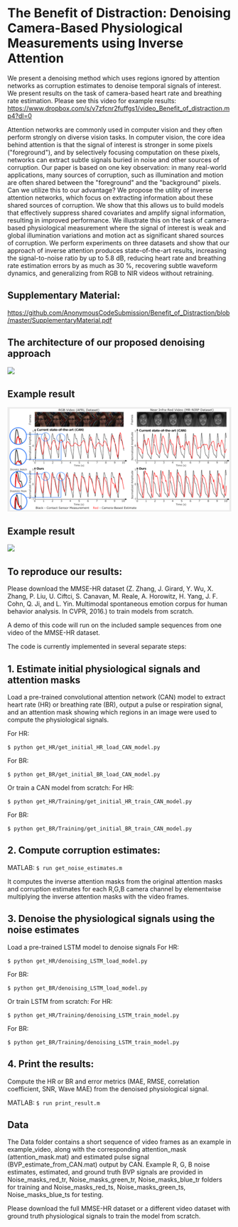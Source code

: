 # The Benefit of Distraction: Denoising Camera-Based Physiological Measurements using Inverse Attention
We present a denoising method which uses regions ignored by attention networks as corruption estimates to denoise temporal signals of interest. We present results on the task of camera-based heart rate and breathing rate estimation. Please see this video for example results: https://www.dropbox.com/s/v7zfcnr2fuffgs1/video_Benefit_of_distraction.mp4?dl=0

Attention networks are commonly used in computer vision and they often perform strongly on diverse vision tasks. In computer vision, the core idea behind attention is that the signal of interest is stronger in some pixels ("foreground"), and by selectively focusing computation on these pixels, networks can extract subtle signals buried in noise and other sources of corruption. Our paper is based on one key observation: in many real-world applications, many sources of corruption, such as illumination and motion are often shared between the "foreground" and the "background" pixels. Can we utilize this to our advantage? We propose the utility of inverse attention networks, which focus on extracting information about these shared sources of corruption. We show that this allows us to build models that effectively suppress shared covariates and amplify signal information, resulting in improved performance. We illustrate this on the task of camera-based physiological measurement where the signal of interest is weak and global illumination variations and motion act as significant shared sources of corruption. We perform experiments on three datasets and show that our approach of inverse attention produces state-of-the-art results, increasing the signal-to-noise ratio by up to 5.8 dB, reducing heart rate and breathing rate estimation errors by as much as 30 %, recovering subtle waveform dynamics, and generalizing from RGB to NIR videos without retraining. 

## Supplementary Material: 
https://github.com/AnonymousCodeSubmission/Benefit_of_Distraction/blob/master/SupplementaryMaterial.pdf

## The architecture of our proposed denoising approach
<img src = Data/denoising_architecture8_corr.png>

## Example result
<img src = Data/Overview.png>

## Example result
<img src = Data/Masks_Examples4_corr.png>

## To reproduce our results:

Please download the MMSE-HR dataset (Z. Zhang, J. Girard, Y. Wu, X. Zhang, P. Liu, U. Ciftci, S. Canavan, M. Reale, A. Horowitz, H. Yang, J. F. Cohn, Q. Ji, and L. Yin. Multimodal spontaneous emotion corpus for human behavior analysis. In CVPR, 2016.) to train models from scratch.

A demo of this code will run on the included sample sequences from one video of the MMSE-HR dataset.

The code is currently implemented in several separate steps:

## 1. Estimate initial physiological signals and attention masks

Load a pre-trained convolutional attention network (CAN) model to extract heart rate (HR) or breathing rate (BR), output a pulse or respiration signal, and an attention mask showing which regions in an image were used to compute the physiological signals.

For HR:
```
$ python get_HR/get_initial_HR_load_CAN_model.py
```

For BR:
```
$ python get_BR/get_initial_BR_load_CAN_model.py
```

Or train a CAN model from scratch:
For HR:
```
$ python get_HR/Training/get_initial_HR_train_CAN_model.py
```

For BR:
```
$ python get_BR/Training/get_initial_BR_train_CAN_model.py
```

## 2. Compute corruption estimates:

MATLAB: 
```$ run get_noise_estimates.m```

It computes the inverse attention masks from the original attention masks and corruption estimates for each R,G,B camera channel by elementwise multiplying the inverse attention masks with the video frames.

## 3. Denoise the physiological signals using the noise estimates

Load a pre-trained LSTM model to denoise signals
For HR:
```
$ python get_HR/denoising_LSTM_load_model.py
```

For BR:
```
$ python get_BR/denoising_LSTM_load_model.py
```

Or train LSTM from scratch:
For HR:
```
$ python get_HR/Training/denoising_LSTM_train_model.py
```

For BR:
```
$ python get_BR/Training/denoising_LSTM_train_model.py
```

## 4. Print the results:

Compute the HR or BR and error metrics (MAE, RMSE, correlation coefficient, SNR, Wave MAE) from the denoised physiological signal. 

MATLAB: 
```$ run print_result.m```

## Data
The Data folder contains a short sequence of video frames as an example in example_video, along with the corresponding attention_mask (attention_mask.mat) and estimated pulse signal (BVP_estimate_from_CAN.mat) output by CAN. Example R, G, B noise estimates, estimated, and ground truth BVP signals are provided in Noise_masks_red_tr, Noise_masks_green_tr, Noise_masks_blue_tr folders for training and Noise_masks_red_ts, Noise_masks_green_ts, Noise_masks_blue_ts for testing. 

Please download the full MMSE-HR dataset or a different video dataset with ground truth physiological signals to train the model from scratch. 

